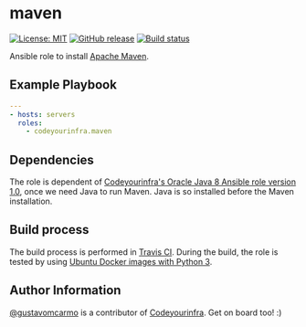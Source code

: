 # maven

[![License: MIT](https://img.shields.io/badge/License-MIT-yellow.svg)](https://opensource.org/licenses/MIT) [![GitHub release](https://img.shields.io/github/release/codeyourinfra/maven.svg)]() [![Build status](https://travis-ci.org/codeyourinfra/maven.svg?branch=master)](https://travis-ci.org/codeyourinfra/maven)

Ansible role to install [Apache Maven](https://maven.apache.org).

## Example Playbook

```yml
---
- hosts: servers
  roles:
    - codeyourinfra.maven
```

## Dependencies

The role is dependent of [Codeyourinfra's Oracle Java 8 Ansible role version 1.0](https://github.com/codeyourinfra/oracle_java8/tree/v1.0), once we need Java to run Maven. Java is so installed before the Maven installation.

## Build process

The build process is performed in [Travis CI](https://travis-ci.org/codeyourinfra/maven). During the build, the role is tested by using [Ubuntu Docker images with Python 3](https://hub.docker.com/r/codeyourinfra/python3).

## Author Information

[@gustavomcarmo](https://github.com/gustavomcarmo) is a contributor of [Codeyourinfra](https://github.com/codeyourinfra). Get on board too! :)
